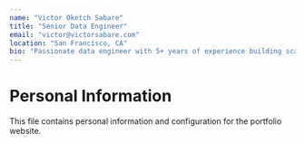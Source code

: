```yaml
---
name: "Victor Oketch Sabare"
title: "Senior Data Engineer"
email: "victor@victorsabare.com"
location: "San Francisco, CA"
bio: "Passionate data engineer with 5+ years of experience building scalable data infrastructure and real-time analytics solutions."
---
```


# Personal Information

This file contains personal information and configuration for the portfolio website.
